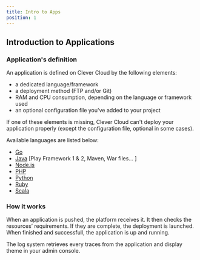 ```yaml
---
title: Intro to Apps
position: 1
---
```


## Introduction to Applications

### Application's definition

An application is defined on Clever Cloud by the following elements:

* a dedicated language/framework
* a deployment method (FTP and/or Git)
* RAM and CPU consumption, depending on the language or framework used
* an optional configuration file you've added to your project

If one of these elements is missing, Clever Cloud can't deploy your application properly (except the configuration file, optional in some cases).

Available languages are listed below: 

* [Go](/go)
* [Java](/java) [Play Framework 1 & 2, Maven, War files… ]
* [Node.js](/nodejs)
* [PHP](/php)
* [Python](/python)
* [Ruby](/ruby)
* [Scala](/scala)


### How it works

When an application is pushed, the platform receives it. It then checks the resources’ requirements. If they are complete, the deployment is launched. When finished and successfull, the application is up and running.

The log system retrieves every traces from the application and display theme in your admin console.
